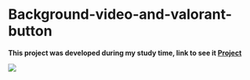 # Background-video-and-valorant-button

<span><strong>This project was developed during my study time, link to see it <a href="https://luizgomess.github.io/Background-video-and-valorant-button/" target="blank">Project</a></strong></span>


<img src="https://user-images.githubusercontent.com/62315802/96386026-2cc33f00-116e-11eb-94ee-d895fac2e650.png" >
